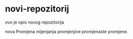 # novi-repozitorij
ovo je opis novog repozitorija


nova Promjena mijenjanja promjenjive promjenaste promjene.
